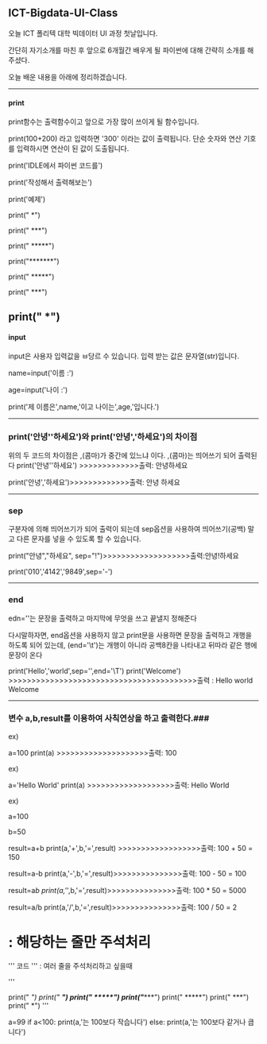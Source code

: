 ## ICT-Bigdata-UI-Class ###

오늘 ICT 폴리텍 대학 빅데이터 UI 과정 첫날입니다. 

간단히 자기소개를 마친 후 앞으로 6개월간 배우게 될 파이썬에 대해 간략히 소개를 해주셨다.

오늘 배운 내용을 아래에 정리하겠습니다.


---------------------------------------------------------------------------------------------------------------

#### print ####

print함수는 출력함수이고 앞으로 가장 많이 쓰이게 될 함수입니다.

print(100+200) 라고 입력하면 '300' 이라는 값이 출력됩니다. 단순 숫자와 연산 기호를 입력하시면 연산이 된 값이 도출됩니다.

print('IDLE에서 파이썬 코드를')

print('작성해서 출력해보는')

print('예제')


print("   *")

print("  ***")

print(" *****")

print("*******")

print(" *****")

print("  ***")

print("   *")
----------------------------------------------------------------------------------------------------------------------

#### input ####

input은 사용자 입력값을 ㅂ당르 수 있습니다. 입력 받는 값은 문자열(str)입니다.

name=input('이름 :')

age=input('나이 :')

print('제 이름은',name,'이고 나이는',age,'입니다.')

----------------------------------------------------------------------------------------------------------------------

### print('안녕''하세요')와  print('안녕','하세요')의 차이점 ###

위의 두 코드의 차이점은 ,(콤마)가 중간에 있느냐 이다. ,(콤마)는 띄어쓰기 되어 출력된다
print('안녕''하세요') >>>>>>>>>>>>>출력: 안녕하세요

print('안녕','하세요')>>>>>>>>>>>>>출력: 안녕 하세요

--------------------------------------------------------------------------------------------------------------
### sep ###

구분자에 의해 띄어쓰기가 되어 출력이 되는데 sep옵션을 사용하여 띄어쓰기(공백) 말고 다른 문자를 넣을 수 있도록 할 수 있습니다.

print("안녕","하세요", sep="!")>>>>>>>>>>>>>>>>>>>출력:안녕!하세요

print('010','4142','9849',sep='-')

--------------------------------------------------------------------------------------------------------------------
### end ###

edn=''는 문장을 출력하고 마지막에 무엇을 쓰고 끝낼지 정해준다

다시말하자면, end옵션을 사용하지 않고 print문을 사용하면 문장을 출력하고 개행을 하도록 되어 있는데, (end='\t')는 개행이 아니라 공백8칸을 나타내고 뒤따라 같은 행에 문장이 온다

print('Hello','world',sep='',end='\T')
print('Welcome') >>>>>>>>>>>>>>>>>>>>>>>>>>>>>>>>>>>>>>>>>출력 : Hello world        Welcome

-------------------------------------------------------------------------------------------------------------------------

### 변수 a,b,result를 이용하여 사칙연상을 하고 출력한다.###

ex)

a=100
print(a) >>>>>>>>>>>>>>>>>>>>출력: 100

ex)

a='Hello World'
print(a) >>>>>>>>>>>>>>>>>>>출력: Hello World

ex)

a=100

b=50

result=a+b
print(a,'+',b,'=',result) >>>>>>>>>>>>>>>>>>출력: 100 + 50 = 150

result=a-b
print(a,'-',b,'=',result)>>>>>>>>>>>>>>>출력: 100 - 50 = 100

result=a*b
print(a,'*',b,'=',result)>>>>>>>>>>>>>>>출력: 100 * 50 = 5000

result=a/b
print(a,'/',b,'=',result)>>>>>>>>>>>>>>>출력: 100 / 50 = 2



# : 해당하는 줄만 주석처리


''' 코드 ''' : 여러 줄을 주석처리하고 싶을때 

'''      

print("   *")
print("  ***")
print(" *****")
print("*******")
print(" *****")
print("  ***")
print("   *")
'''


a=99
if a<100:
    print(a,'는 100보다 작습니다')
else:
    print(a,'는 100보다 같거나 큽니다')
